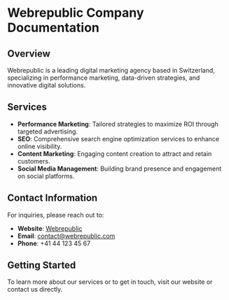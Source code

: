 # Webrepublic Company Documentation

## Overview
Webrepublic is a leading digital marketing agency based in Switzerland, specializing in performance marketing, data-driven strategies, and innovative digital solutions.

## Services
- **Performance Marketing**: Tailored strategies to maximize ROI through targeted advertising.
- **SEO**: Comprehensive search engine optimization services to enhance online visibility.
- **Content Marketing**: Engaging content creation to attract and retain customers.
- **Social Media Management**: Building brand presence and engagement on social platforms.

## Contact Information
For inquiries, please reach out to:
- **Website**: [Webrepublic](https://www.webrepublic.com)
- **Email**: contact@webrepublic.com
- **Phone**: +41 44 123 45 67

## Getting Started
To learn more about our services or to get in touch, visit our website or contact us directly.